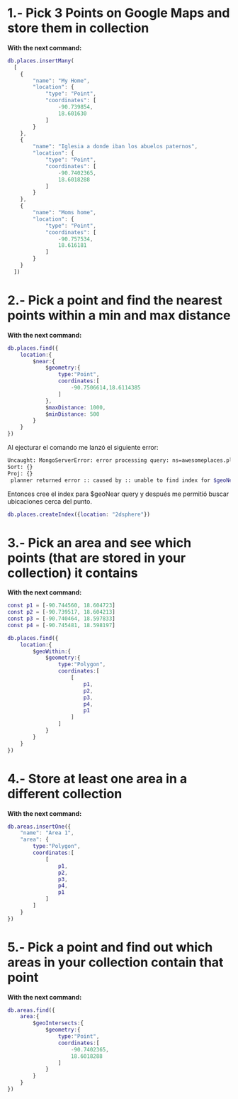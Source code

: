 # 1.- Pick 3 Points on Google Maps and store them in collection

**With the next command:**

~~~m
db.places.insertMany(
  [
    {
        "name": "My Home",
        "location": {
            "type": "Point",
            "coordinates": [
                -90.739854,
                18.601630
            ]
        }
    },
    {
        "name": "Iglesia a donde iban los abuelos paternos",
        "location": {
            "type": "Point",
            "coordinates": [
                -90.7402365,
                18.6018288
            ]
        }
    },
    {
        "name": "Moms home",
        "location": {
            "type": "Point",
            "coordinates": [
                -90.757534,
                18.616181
            ]
        }
    }
  ])
~~~
# 2.- Pick a point and find the nearest points within a min and max distance

**With the next command:**

~~~m
db.places.find({
    location:{
        $near:{
            $geometry:{
                type:"Point",
                coordinates:[
                    -90.7506614,18.6114385
                ]
            }, 
            $maxDistance: 1000, 
            $minDistance: 500
        }
    }
})
~~~

Al ejecturar el comando me lanzó el siguiente error:

~~~bash
Uncaught: MongoServerError: error processing query: ns=awesomeplaces.placesTree: GEONEAR field=location maxdist=1.79769e+308 isNearSphere=0
Sort: {}
Proj: {}
 planner returned error :: caused by :: unable to find index for $geoNear query
~~~

Entonces cree el index para $geoNear query y después me permitió buscar ubicaciones cerca del punto.

~~~m
db.places.createIndex({location: "2dsphere"})
~~~
# 3.- Pick an area and see which points (that are stored in your collection) it contains

**With the next command:**

~~~m
const p1 = [-90.744560, 18.604723]
const p2 = [-90.739517, 18.604213]
const p3 = [-90.740464, 18.597833]
const p4 = [-90.745481, 18.598197]

db.places.find({
    location:{
        $geoWithin:{
            $geometry:{
                type:"Polygon",
                coordinates:[
                    [
                        p1,
                        p2,
                        p3,
                        p4,
                        p1
                    ]
                ]
            }
        }
    }
})
~~~
# 4.- Store at least one area in a different collection

**With the next command:**

~~~m
db.areas.insertOne({
    "name": "Area 1",
    "area": {
        type:"Polygon",
        coordinates:[
            [
                p1,
                p2,
                p3,
                p4,
                p1
            ]
        ]
    }
})
~~~

# 5.- Pick a point and find out which areas in your collection contain that point

**With the next command:**

~~~m
db.areas.find({
    area:{
        $geoIntersects:{
            $geometry:{
                type:"Point",
                coordinates:[
                    -90.7402365,
                    18.6018288
                ]
            }
        }
    }
})
~~~
